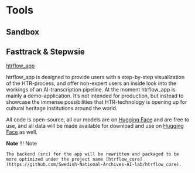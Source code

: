 # Tools


## Sandbox


## Fasttrack & Stepwsie

[htrflow_app](https://github.com/Swedish-National-Archives-AI-lab/htrflow_app)

htrflow_app is designed to provide users with a step-by-step visualization of the HTR-process, and offer non-expert users an inside look into the workings of an AI-transcription pipeline.
At the moment htrflow_app is mainly a demo-application. It’s not intended for production, but instead to showcase the immense possibilities that HTR-technology is opening up for cultural heritage institutions around the world.

All code is open-source, all our models are on [Hugging Face](https://huggingface.co/collections/Riksarkivet/models-for-handwritten-text-recognition-652692c6871f915e766de688) and are free to use, and all data will be made available for download and use on [Hugging Face](https://huggingface.co/datasets/Riksarkivet/placeholder_htr) as well.

**Note**
!!! Note

    The backend (src) for the app will be rewritten and packaged to be more optimized under the project name [htrflow_core](https://github.com/Swedish-National-Archives-AI-lab/htrflow_core).